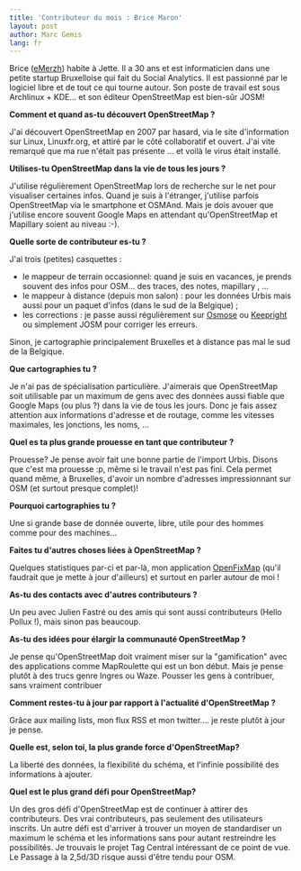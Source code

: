 ```yaml
---
title: 'Contributeur du mois : Brice Maron'
layout: post
author: Marc Gemis
lang: fr
---
```


Brice ([eMerzh](http://www.openstreetmap.org/user/eMerzh)) habite à Jette. Il a 30 ans et est informaticien dans une petite startup Bruxelloise qui fait du Social Analytics. Il est passionné par le logiciel libre et de tout ce qui tourne autour. Son poste de travail est sous Archlinux + KDE... et son éditeur OpenStreetMap est bien-sûr JOSM!

**Comment et quand as-tu découvert OpenStreetMap ?**

J'ai découvert OpenStreetMap en 2007 par hasard, via le site d'information sur Linux, Linuxfr.org, et attiré par le côté collaboratif et ouvert. J'ai vite remarqué que ma rue n'était pas présente ... et voilà le virus était installé.

**Utilises-tu OpenStreetMap dans la vie de tous les jours ?**

J'utilise régulièrement OpenStreetMap lors de recherche sur le net pour visualiser certaines infos. Quand je suis à l'étranger, j'utilise parfois OpenStreetMap via le smartphone et OSMAnd. Mais je dois avouer que j'utilise encore souvent  Google Maps en attendant qu'OpenStreetMap et Mapillary soient au niveau :-).

**Quelle sorte de contributeur es-tu ?**

J'ai trois (petites) casquettes :

* le mappeur de terrain occasionnel: quand je suis en vacances, je prends  souvent des infos pour OSM... des traces, des notes,  mapillary , ...
* le mappeur à distance (depuis mon salon) : pour les données Urbis mais aussi pour un paquet d'infos (dans le sud de la Belgique) ;
* les corrections : je passe aussi régulièrement sur [Osmose](http://osmose.openstreetmap.fr/fr/)  ou [Keepright](http://wiki.openstreetmap.org/wiki/FR:Keep_Right) ou simplement JOSM pour corriger les erreurs.

Sinon, je cartographie principalement Bruxelles et à distance pas mal le sud de la Belgique.

**Que cartographies tu ?**

Je  n'ai pas de spécialisation particulière. J'aimerais que OpenStreetMap soit utilisable par un maximum de gens avec des données aussi fiable que  Google Maps  (ou plus ?)  dans la vie de tous les jours. Donc je fais assez attention aux informations d'adresse et de routage, comme les vitesses maximales, les jonctions, les noms, ...

**Quel es ta plus grande prouesse en tant que contributeur ?**

Prouesse? Je pense avoir fait une bonne partie de l'import Urbis. Disons que c'est ma prouesse :p, même si le travail n'est pas fini. Cela permet quand même, à Bruxelles, d'avoir un nombre  d'adresses impressionnant sur OSM (et surtout presque complet)!

**Pourquoi cartographies tu ?**

Une si grande base de donnée ouverte, libre, utile pour des hommes comme pour des machines... 

**Faites tu d'autres choses liées à OpenStreetMap ?**

Quelques statistiques par-ci et par-là, mon application [OpenFixMap](http://wiki.openstreetmap.org/wiki/OpenFixMap) (qu'il faudrait que je mette à jour d'ailleurs) et surtout en parler autour de moi !

**As-tu des contacts avec d'autres contributeurs ?**

Un peu avec Julien Fastré ou des amis qui sont aussi contributeurs (Hello Pollux !), mais sinon pas beaucoup.

**As-tu des idées pour élargir la communauté OpenStreetMap ?**

Je pense qu'OpenStreetMap doit vraiment miser sur la "gamification" avec des applications comme MapRoulette qui est un bon début. Mais je pense plutôt à des trucs genre Ingres ou Waze. Pousser les gens à contribuer, sans vraiment contribuer

**Comment restes-tu à jour par rapport à l'actualité d'OpenStreetMap ?**

Grâce aux mailing lists, mon flux RSS et mon twitter.... je reste plutôt à jour je pense.

**Quelle est, selon toi, la plus grande force d'OpenStreetMap?**

La liberté des données, la flexibilité du schéma, et l'infinie possibilité des informations à ajouter.

**Quel est le plus grand défi pour OpenStreetMap?**

Un des gros défi d'OpenStreetMap est de continuer à attirer des contributeurs. Des vrai contributeurs, pas seulement des utilisateurs inscrits. Un autre défi est d'arriver à trouver un moyen de  standardiser un maximum le schéma et les informations sans pour autant  restreindre les possibilités. Je trouvais le projet Tag Central intéressant de ce point de vue. Le Passage à la 2,5d/3D risque aussi d'être tendu pour OSM.
